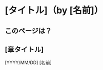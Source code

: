 # [タイトル]（by [名前]）

## このページは？

<!-- ここは書いても書かなくても大丈夫なところですが、「このページにざっくり何が書いてあるか」を説明する文章を、2~3行程度で書いてください -->

## [章タイトル]
<!-- 以下、内容です。お好きなことを好きなだけ書いてください。「##」を先頭につけるとヘッダになります -->
<!-- ぼくのページでは、再度「作品タイトル」と「作品リンク」を書いていますが、これはまとめページにも載るものなので、説明のために使っています -->
<!-- 細かいことはぼくのページ（https://touki-1513.github.io/jojiyomi/roudoku/2019112701.html）をご参照ください -->

<!-- 書く内容としては、「読まれた作品について」「それまでの経緯」「感想」などがあるかなと思います -->
<!-- Markdownで書けます。調べてもらえたら幸いです -->

[YYYY/MM/DD] [名前]